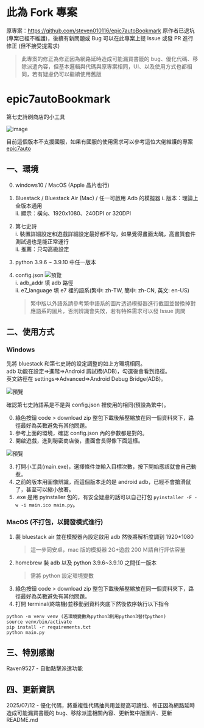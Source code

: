 # 此為 Fork 專案

原專案：https://github.com/steven010116/epic7autoBookmark
原作者已退坑(專案已經不維護)，後續有新問題或 Bug 可以在此專案上提 Issue 或發 PR 進行修正 (但不接受提需求)

> 此專案的修正為修正因為網路延時造成可能漏買書籤的 bug、優化代碼、移除派遣內容，但基本邏輯與代碼與原專案相同，UI、以及使用方式也都相同，若有疑慮仍可以繼續使用舊版

# epic7autoBookmark

第七史詩刷商店的小工具

![image](https://github.com/steven010116/epic7autoBookmark/assets/24381832/526e78b9-df97-4500-9758-55f514eed883)

目前這個版本不支援國服，如果有國服的使用需求可以參考這位大佬維護的專案 [epic7auto](https://github.com/Wrong-pixel/epic7auto)

## 一、環境

0. windows10 / MacOS (Apple 晶片也行)
1. Bluestack / Bluestack Air (Mac) / 任一可啟用 Adb 的模擬器
   i. 版本：理論上全版本通用  
   ii. 顯示：橫向、1920x1080、240DPI or 320DPI
2. 第七史詩  
   i. 裝置詳細設定和遊戲詳細設定最好都不勾，如果覺得畫面太醜，高畫質套件測試過也是能正常運行  
   ii. 推薦：只勾高級設定
3. python 3.9.6 ~ 3.9.10 中任一版本
4. config.json
   ![預覽](https://i.imgur.com/2sAobaw.png)  
   i. adb_addr 填 adb 路徑  
   ii. e7_language 填 e7 裡的語系(繁中: zh-TW, 簡中: zh-CN, 英文: en-US)

   > 繁中版以外語系請參考繁中語系的圖片透過模擬器進行截圖並替換掉對應語系的圖片，否則辨識會失敗，若有特殊需求可以發 Issue 詢問

## 二、使用方式

### Windows

先將 bluestack 和第七史詩的設定調整的如上方環境相同。  
adb 功能在設定=>進階=>Android 調試橋(ADB)，勾選後會看到路徑。  
英文路徑在 settings=>Advanced=>Android Debug Bridge(ADB)。

![預覽](https://i.imgur.com/eSamCR3.png)

確認第七史詩語系是不是與 config.json 裡使用的相同(預設為繁中)。

0. 綠色按鈕 code > download zip 整包下載後解壓縮放在同一個資料夾下，路徑最好為英數避免有其他問題。
1. 參考上面的環境，確認 config.json 內的參數都是對的。
2. 開啟遊戲，進到秘密商店後，畫面會長得像下面這樣。

![預覽](https://i.imgur.com/KxeSpWM.png)

3. 打開小工具(main.exe)，選擇條件並輸入目標次數，按下開始應該就會自己動惹。
4. 之前的版本用圖像辨識，而這個版本走的是 android adb，已經不會搶滑鼠了，甚至可以縮小放著。
5. .exe 是用 pyinstaller 包的，有安全疑慮的話可以自己打包 `pyinstaller -F -w -i main.ico main.py`。

### MacOS (不打包，以開發模式進行)

1. 裝 bluestack air 並在模擬器內設定啟用 adb 然後將解析度調到 1920\*1080
   > 這一步同安卓，mac 版的模擬器 2G+遊戲 200 Ｍ請自行評估容量
2. homebrew 裝 adb 以及 python 3.9.6~3.9.10 之間任一版本
   > 需將 python 設定環境變數
3. 綠色按鈕 code > download zip 整包下載後解壓縮放在同一個資料夾下，路徑最好為英數避免有其他問題。
4. 打開 terminal(終端機)並移動到資料夾底下然後依序執行以下指令

```
python -m venv venv (若環境變數為python3則用python3替代python)
source venv/bin/activate
pip install -r requirements.txt
python main.py
```

## 三、特別感謝

Raven9527 - 自動點擊派遣功能

## 四、更新資訊

2025/07/12 - 優化代碼，將重複性代碼抽共用並提高可讀性、修正因為網路延時造成可能漏買書籤的 bug、移除派遣相關內容、更新繁中版圖片、更新 README.md
